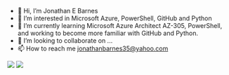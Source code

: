 - 👋 Hi, I’m Jonathan E Barnes
- 👀 I’m interested in Microsoft Azure, PowerShell, GitHub and Python
- 🌱 I’m currently learning Microsoft Azure Architect AZ-305, PowerShell, and working to become more familiar with GitHub and Python.
- 💞️ I’m looking to collaborate on ...
- 📫 How to reach me jonathanbarnes35@yahoo.com

<!---
johnnyboy273369/johnnyboy273369 is a ✨ special ✨ repository because its `README.md` (this file) appears on your GitHub profile.
You can click the Preview link to take a look at your changes.
--->

<html>
 <head>
 </head>
 <body>
  <img src="https://www.gizmodo.com.au/content/uploads/sites/2/2015/01/27/ofugqvne1mllpp0pyqyp.gif"> 
</body>
</html>




<html>
 <head>
 </head>
 <body>
  <img src="https://images.wsj.net/im-313885?width=860&height=574.gif"> 
</body>
</html>	

